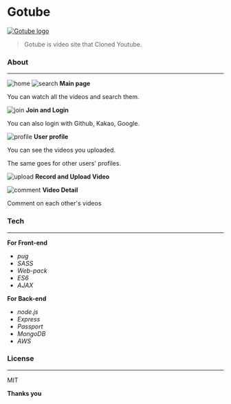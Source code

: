 
# Gotube
[![Gotube logo](http://gotube.s3.ap-northeast-2.amazonaws.com/logo/logo_small.png)](http://gotube.s3.ap-northeast-2.amazonaws.com/logo/logo_small.png)





>Gotube is video site that Cloned Youtube.










### About
* * *





![home](https://user-images.githubusercontent.com/59858942/80672932-ebb86f00-8ae8-11ea-8c11-736cfe565f0a.jpg)
![search](https://user-images.githubusercontent.com/59858942/80673063-45b93480-8ae9-11ea-819f-ea1b19df03cd.jpg)
**Main page** 

You can watch all the videos and search them.





![join](https://user-images.githubusercontent.com/59858942/80673139-8153fe80-8ae9-11ea-842a-5db5d7aaf4bc.jpg)
**Join and Login**

You can also login with Github, Kakao, Google.





![profile](https://user-images.githubusercontent.com/59858942/80673248-c415d680-8ae9-11ea-8e15-529cff9fc8f5.jpg)
**User profile**

You can see the videos you uploaded.

The same goes for other users' profiles.





![upload](https://user-images.githubusercontent.com/59858942/80673438-371f4d00-8aea-11ea-831e-53ad56d950b5.jpg)
**Record and Upload Video**





![comment](https://user-images.githubusercontent.com/59858942/80673469-4f8f6780-8aea-11ea-97f9-64013836c26c.jpg)
**Video Detail**

Comment on each other's videos









### Tech
* * *

**For Front-end**
* *pug*
* *SASS*
* *Web-pack*
* *ES6*
* *AJAX*

**For Back-end**
* *node.js*
* *Express*
* *Passport*
* *MongoDB*
* *AWS*









### License
* * *

MIT












**Thanks you**
